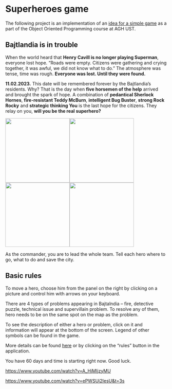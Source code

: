 # Superheroes game
The following project is an implementation of an [idea for a simple game](https://github.com/apohllo/obiektowe-lab/blob/master/proj2/Superbohaterowie.md) as a part of the Object Oriented Programming course at AGH UST.


## Bajtlandia is in trouble
When the world heard that **Henry Cavill is no longer playing Superman**, everyone lost hope. “Roads were empty. Citizens were gathering and crying together, it was awful, we did not know what to do.” The atmosphere was tense, time was rough. **Everyone was lost. Until they were found.**

**11.02.2023.** This date will be remembered forever by the Bajtlandia’s residents. Why? That is the day when **five horsemen of the help** arrived and brought the spark of hope. A combination of **pedantical Sherlock Hornes**, **fire-resistant Teddy McBurn**, **intelligent Bug Buster**, **strong Rock Rocky** and **strategic thinking You** is the last hope for the citizens. They relay on you, **will you be the real superhero?**

<img src=https://user-images.githubusercontent.com/97158770/218274982-187527e5-7677-41c9-aa5e-e0101a31b955.png width="200"><img src="https://user-images.githubusercontent.com/97158770/218274991-2b711a1f-8e89-4c53-a52c-4b2b8374f649.png" width="200"><img src="https://user-images.githubusercontent.com/97158770/218274995-09a7473c-87e7-44ea-9a08-bc3b9eff3b85.png" width="200"><img src="https://user-images.githubusercontent.com/97158770/218274999-9772301f-e0d1-40a4-b518-9f3ede8e63fb.png" width="200">





As the commander, you are to lead the whole team. Tell each hero where to go, what to do and save the city. 

## Basic rules
To move a hero, choose him from the panel on the right by clicking on a picture and control him with arrows on your keyboard. 

There are 4 types of problems appearing in Bajtalndia – fire, detective puzzle, technical issue and supervillain problem. To resolve any of them, hero needs to be on the same spot on the map as the problem. 

To see the description of either a hero or problem, click on it and information will appear at the bottom of the screen. Legend of other symbols can be found in the game.

More details can be found [here](https://github.com/apohllo/obiektowe-lab/blob/master/proj2/Superbohaterowie.md) or by clicking on the “rules” button in the application.

You have 60 days and time is starting right now. Good luck.


https://www.youtube.com/watch?v=A_HjMIjzyMU

https://www.youtube.com/watch?v=ePWSUi2IesU&t=3s
